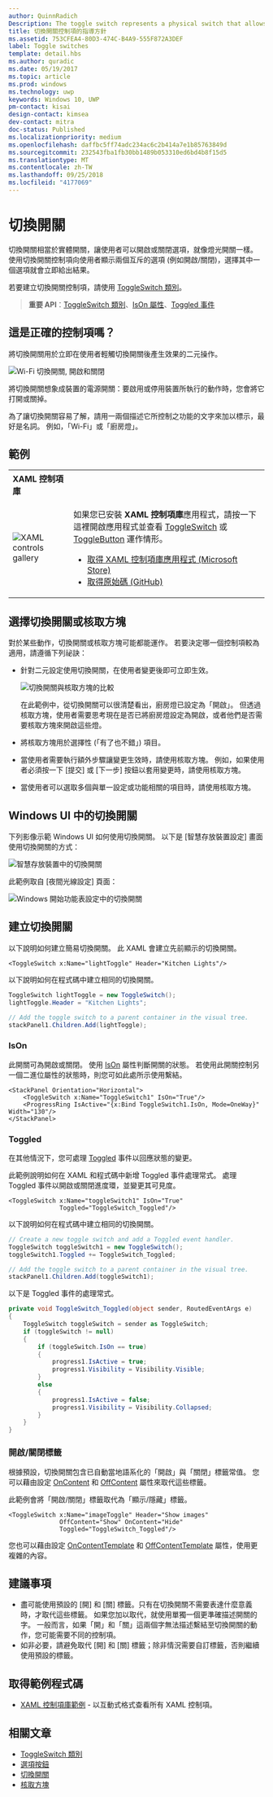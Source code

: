 ```yaml
---
author: QuinnRadich
Description: The toggle switch represents a physical switch that allows users to turn things on or off.
title: 切換開關控制項的指導方針
ms.assetid: 753CFEA4-80D3-474C-B4A9-555F872A3DEF
label: Toggle switches
template: detail.hbs
ms.author: quradic
ms.date: 05/19/2017
ms.topic: article
ms.prod: windows
ms.technology: uwp
keywords: Windows 10, UWP
pm-contact: kisai
design-contact: kimsea
dev-contact: mitra
doc-status: Published
ms.localizationpriority: medium
ms.openlocfilehash: daffbc5ff74adc234ac6c2b414a7e1b85763849d
ms.sourcegitcommit: 232543fba1fb30bb1489b053310ed6bd4b8f15d5
ms.translationtype: MT
ms.contentlocale: zh-TW
ms.lasthandoff: 09/25/2018
ms.locfileid: "4177069"
---
```

# <a name="toggle-switches"></a>切換開關

切換開關相當於實體開關，讓使用者可以開啟或關閉選項，就像燈光開關一樣。 使用切換開關控制項向使用者顯示兩個互斥的選項 (例如開啟/關閉)，選擇其中一個選項就會立即給出結果。

若要建立切換開關控制項，請使用 [ToggleSwitch 類別](https://docs.microsoft.com/uwp/api/windows.ui.xaml.controls.toggleswitch)。

> **重要 API**：[ToggleSwitch 類別](https://docs.microsoft.com/uwp/api/windows.ui.xaml.controls.toggleswitch)、[IsOn 屬性](https://docs.microsoft.com/uwp/api/windows.ui.xaml.controls.toggleswitch.ison)、[Toggled 事件](https://docs.microsoft.com/uwp/api/windows.ui.xaml.controls.toggleswitch.toggled)

## <a name="is-this-the-right-control"></a>這是正確的控制項嗎？

將切換開關用於立即在使用者輕觸切換開關後產生效果的二元操作。

![Wi-Fi 切換開關, 開啟和關閉](images/toggleswitches01.png)

將切換開關想象成裝置的電源開關：要啟用或停用裝置所執行的動作時，您會將它打開或關掉。

為了讓切換開關容易了解，請用一兩個描述它所控制之功能的文字來加以標示，最好是名詞。 例如，「Wi-Fi」或「廚房燈」。 

## <a name="examples"></a>範例

<table>
<th align="left">XAML 控制項庫<th>
<tr>
<td><img src="images/xaml-controls-gallery-sm.png" alt="XAML controls gallery"></img></td>
<td>
    <p>如果您已安裝 <strong style="font-weight: semi-bold">XAML 控制項庫</strong>應用程式，請按一下這裡開啟應用程式並查看 <a href="xamlcontrolsgallery:/item/ToggleSwitch">ToggleSwitch</a> 或 <a href="xamlcontrolsgallery:/item/ToggleButton">ToggleButton</a> 運作情形。</p>
    <ul>
    <li><a href="https://www.microsoft.com/store/productId/9MSVH128X2ZT">取得 XAML 控制項庫應用程式 (Microsoft Store)</a></li>
    <li><a href="https://github.com/Microsoft/Windows-universal-samples/tree/master/Samples/XamlUIBasics">取得原始碼 (GitHub)</a></li>
    </ul>
</td>
</tr>
</table>

## <a name="choosing-between-toggle-switch-and-check-box"></a>選擇切換開關或核取方塊

對於某些動作，切換開關或核取方塊可能都能運作。 若要決定哪一個控制項較為適用，請遵循下列祕訣：

- 針對二元設定使用切換開關，在使用者變更後即可立即生效。

    ![切換開關與核取方塊的比較](images/toggleswitches02.png)

    在此範例中，從切換開關可以很清楚看出，廚房燈已設定為「開啟」。 但透過核取方塊，使用者需要思考現在是否已將廚房燈設定為開啟，或者他們是否需要核取方塊來開啟這些燈。

- 將核取方塊用於選擇性 (「有了也不錯」) 項目。
- 當使用者需要執行額外步驟讓變更生效時，請使用核取方塊。 例如，如果使用者必須按一下 [提交] 或 [下一步] 按鈕以套用變更時，請使用核取方塊。
- 當使用者可以選取多個與單一設定或功能相關的項目時，請使用核取方塊。

## <a name="toggle-switches-in-the-the-windows-ui"></a>Windows UI 中的切換開關

下列影像示範 Windows UI 如何使用切換開關。 以下是 [智慧存放裝置設定] 畫面使用切換開關的方式：

![智慧存放裝置中的切換開關](images/SmartStorageToggle.png)

此範例取自 [夜間光線設定] 頁面：

![Windows 開始功能表設定中的切換開關](images/NightLightToggle.png)

## <a name="create-a-toggle-switch"></a>建立切換開關

以下說明如何建立簡易切換開關。 此 XAML 會建立先前顯示的切換開關。

```xaml
<ToggleSwitch x:Name="lightToggle" Header="Kitchen Lights"/>
```

以下說明如何在程式碼中建立相同的切換開關。

```csharp
ToggleSwitch lightToggle = new ToggleSwitch();
lightToggle.Header = "Kitchen Lights";

// Add the toggle switch to a parent container in the visual tree.
stackPanel1.Children.Add(lightToggle);
```

### <a name="ison"></a>IsOn

此開關可為開啟或關閉。 使用 [IsOn](https://docs.microsoft.com/uwp/api/windows.ui.xaml.controls.toggleswitch.ison) 屬性判斷開關的狀態。 若使用此開關控制另一個二進位屬性的狀態時，則您可如此處所示使用繫結。

```xaml
<StackPanel Orientation="Horizontal">
    <ToggleSwitch x:Name="ToggleSwitch1" IsOn="True"/>
    <ProgressRing IsActive="{x:Bind ToggleSwitch1.IsOn, Mode=OneWay}" Width="130"/>
</StackPanel>
```

### <a name="toggled"></a>Toggled

在其他情況下，您可處理 [Toggled](https://docs.microsoft.com/uwp/api/windows.ui.xaml.controls.toggleswitch.toggled) 事件以回應狀態的變更。

此範例說明如何在 XAML 和程式碼中新增 Toggled 事件處理常式。 處理 Toggled 事件以開啟或關閉進度環，並變更其可見度。

```xaml
<ToggleSwitch x:Name="toggleSwitch1" IsOn="True"
              Toggled="ToggleSwitch_Toggled"/>
```

以下說明如何在程式碼中建立相同的切換開關。

```csharp
// Create a new toggle switch and add a Toggled event handler.
ToggleSwitch toggleSwitch1 = new ToggleSwitch();
toggleSwitch1.Toggled += ToggleSwitch_Toggled;

// Add the toggle switch to a parent container in the visual tree.
stackPanel1.Children.Add(toggleSwitch1);
```

以下是 Toggled 事件的處理常式。

```csharp
private void ToggleSwitch_Toggled(object sender, RoutedEventArgs e)
{
    ToggleSwitch toggleSwitch = sender as ToggleSwitch;
    if (toggleSwitch != null)
    {
        if (toggleSwitch.IsOn == true)
        {
            progress1.IsActive = true;
            progress1.Visibility = Visibility.Visible;
        }
        else
        {
            progress1.IsActive = false;
            progress1.Visibility = Visibility.Collapsed;
        }
    }
}
```

### <a name="onoff-labels"></a>開啟/關閉標籤

根據預設，切換開關包含已自動當地語系化的「開啟」與「關閉」標籤常值。 您可以藉由設定 [OnContent](https://docs.microsoft.com/uwp/api/windows.ui.xaml.controls.toggleswitch.oncontent) 和 [OffContent](https://docs.microsoft.com/uwp/api/windows.ui.xaml.controls.toggleswitch.offcontent) 屬性來取代這些標籤。

此範例會將「開啟/關閉」標籤取代為「顯示/隱藏」標籤。

```xaml
<ToggleSwitch x:Name="imageToggle" Header="Show images"
              OffContent="Show" OnContent="Hide"
              Toggled="ToggleSwitch_Toggled"/>
```

您也可以藉由設定 [OnContentTemplate](https://docs.microsoft.com/uwp/api/windows.ui.xaml.controls.toggleswitch.oncontenttemplate) 和 [OffContentTemplate](https://docs.microsoft.com/uwp/api/windows.ui.xaml.controls.toggleswitch.offcontenttemplate) 屬性，使用更複雜的內容。

## <a name="recommendations"></a>建議事項

- 盡可能使用預設的 [開] 和 [關] 標籤。只有在切換開關不需要表達什麼意義時，才取代這些標籤。 如果您加以取代，就使用單獨一個更準確描述開關的字。 一般而言，如果「開」和「關」這兩個字無法描述繫結至切換開關的動作，您可能需要不同的控制項。
- 如非必要，請避免取代 [開] 和 [關] 標籤；除非情況需要自訂標籤，否則繼續使用預設的標籤。

## <a name="get-the-sample-code"></a>取得範例程式碼

- [XAML 控制項庫範例](https://github.com/Microsoft/Windows-universal-samples/tree/master/Samples/XamlUIBasics) - 以互動式格式查看所有 XAML 控制項。

## <a name="related-articles"></a>相關文章

- [ToggleSwitch 類別](https://docs.microsoft.com/uwp/api/windows.ui.xaml.controls.toggleswitch)
- [選項按鈕](radio-button.md)
- [切換開關](toggles.md)
- [核取方塊](checkbox.md)
